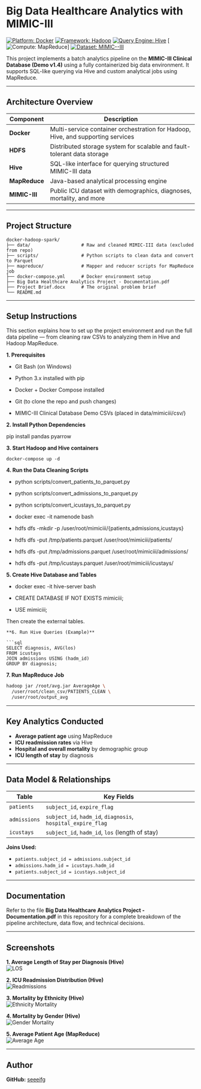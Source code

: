 # Big Data Healthcare Analytics with MIMIC-III

[![Platform: Docker](https://img.shields.io/badge/Platform-Docker-2496ED?logo=docker&logoColor=white&style=flat-square)](https://www.docker.com/) 
[![Framework: Hadoop](https://img.shields.io/badge/Framework-Hadoop-66CC00?logo=apache&logoColor=white&style=flat-square)](https://hadoop.apache.org/)
[![Query Engine: Hive](https://img.shields.io/badge/Analytics-Hive-FDEE21?logo=apache-hive&logoColor=black&style=flat-square)](https://hive.apache.org/)
[![Compute: MapReduce](https://img.shields.io/badge/Compute-MapReduce-E34F26?style=flat-square)]
[![Dataset: MIMIC--III](https://img.shields.io/badge/Dataset-MIMIC--III-lightgrey?style=flat-square)](https://physionet.org/content/mimiciii-demo/1.4/)

This project implements a batch analytics pipeline on the **MIMIC-III Clinical Database (Demo v1.4)** using a fully containerized big data environment. It supports SQL-like querying via Hive and custom analytical jobs using MapReduce.

---

## Architecture Overview

| Component   | Description |
|------------|-------------|
| **Docker** | Multi-service container orchestration for Hadoop, Hive, and supporting services |
| **HDFS**   | Distributed storage system for scalable and fault-tolerant data storage |
| **Hive**   | SQL-like interface for querying structured MIMIC-III data |
| **MapReduce** | Java-based analytical processing engine |
| **MIMIC-III** | Public ICU dataset with demographics, diagnoses, mortality, and more |

---

## Project Structure

```
docker-hadoop-spark/
├── data/                   # Raw and cleaned MIMIC-III data (excluded from repo)
├── scripts/                # Python scripts to clean data and convert to Parquet
├── mapreduce/              # Mapper and reducer scripts for MapReduce job
├── docker-compose.yml      # Docker environment setup
├── Big Data Healthcare Analytics Project - Documentation.pdf
├── Project Brief.docx      # The original problem brief
└── README.md
```

---

## Setup Instructions
This section explains how to set up the project environment and run the full data pipeline — from cleaning raw CSVs to analyzing them in Hive and Hadoop MapReduce.

**1. Prerequisites**
* Git Bash (on Windows)

* Python 3.x installed with pip

* Docker + Docker Compose installed

* Git (to clone the repo and push changes)

* MIMIC-III Clinical Database Demo CSVs (placed in data/mimiciii/csv/)

**2. Install Python Dependencies**

pip install pandas pyarrow

**3. Start Hadoop and Hive containers**
```cd /c/Users/Seif/docker-hadoop-spark
docker-compose up -d
```
**4. Run the Data Cleaning Scripts**

* python scripts/convert_patients_to_parquet.py

* python scripts/convert_admissions_to_parquet.py

* python scripts/convert_icustays_to_parquet.py

* docker exec -it namenode bash

* hdfs dfs -mkdir -p /user/root/mimiciii/{patients,admissions,icustays}

* hdfs dfs -put /tmp/patients.parquet /user/root/mimiciii/patients/

* hdfs dfs -put /tmp/admissions.parquet /user/root/mimiciii/admissions/

* hdfs dfs -put /tmp/icustays.parquet /user/root/mimiciii/icustays/

**5. Create Hive Database and Tables**

* docker exec -it hive-server bash

* CREATE DATABASE IF NOT EXISTS mimiciii;
  
* USE mimiciii;

Then create the external tables.
```
**6. Run Hive Queries (Example)**

```sql
SELECT diagnosis, AVG(los)
FROM icustays
JOIN admissions USING (hadm_id)
GROUP BY diagnosis;
```

**7. Run MapReduce Job**

```bash
hadoop jar /root/avg.jar AverageAge \
  /user/root/clean_csv/PATIENTS_CLEAN \
  /user/root/output_avg
```
---

## Key Analytics Conducted

- **Average patient age** using MapReduce  
- **ICU readmission rates** via Hive  
- **Hospital and overall mortality** by demographic group  
- **ICU length of stay** by diagnosis  

---

## Data Model & Relationships

| Table       | Key Fields |
|-------------|------------|
| `patients`  | `subject_id`, `expire_flag` |
| `admissions` | `subject_id`, `hadm_id`, `diagnosis`, `hospital_expire_flag` |
| `icustays`  | `subject_id`, `hadm_id`, `los` (length of stay) |

**Joins Used:**
- `patients.subject_id = admissions.subject_id`  
- `admissions.hadm_id = icustays.hadm_id`  
- `patients.subject_id = icustays.subject_id`  

---

## Documentation

Refer to the file **Big Data Healthcare Analytics Project - Documentation.pdf** in this repository for a complete breakdown of the pipeline architecture, data flow, and technical decisions.

---

## Screenshots

**1. Average Length of Stay per Diagnosis (Hive)**  
![LOS](https://github.com/user-attachments/assets/e385ef81-965f-40c4-b417-5c934ba58b89)

**2. ICU Readmission Distribution (Hive)**  
![Readmissions](https://github.com/user-attachments/assets/c5b02b05-ee6f-4c69-a864-ddf34cde8476)

**3. Mortality by Ethnicity (Hive)**  
![Ethnicity Mortality](https://github.com/user-attachments/assets/e5274175-6a8e-4746-8432-a60d620e17be)

**4. Mortality by Gender (Hive)**  
![Gender Mortality](https://github.com/user-attachments/assets/df0b077c-0552-4c78-8005-1652355cabfa)

**5. Average Patient Age (MapReduce)**  
![Average Age](https://github.com/user-attachments/assets/8a79a939-e468-42ce-8ee6-8c2b64cd2097)

---

## Author

**GitHub:** [seeeifg](https://github.com/seeeifg)
